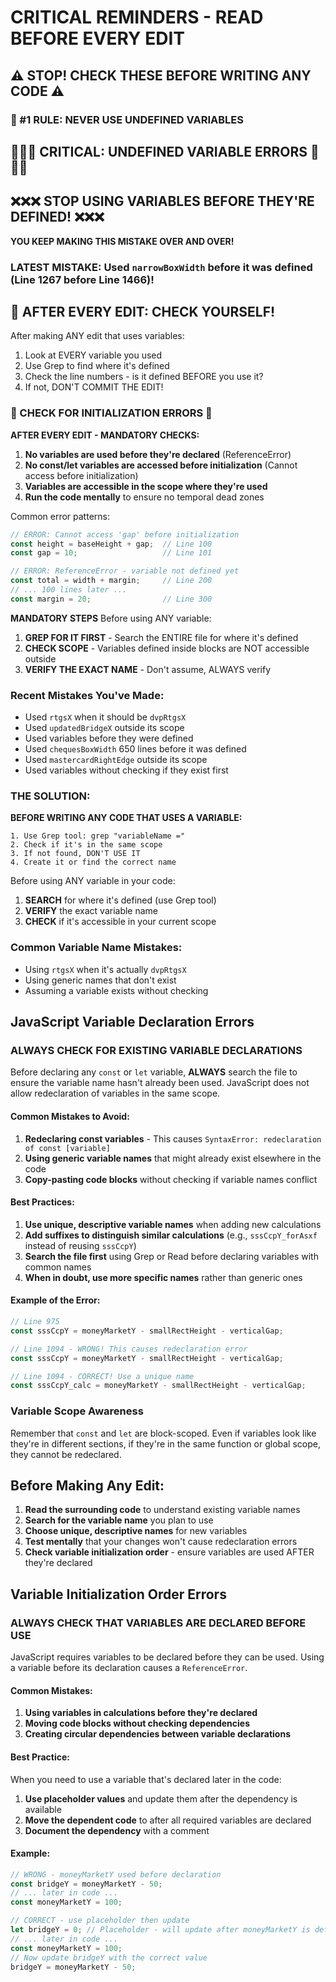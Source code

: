 # CRITICAL REMINDERS - READ BEFORE EVERY EDIT

## ⚠️ STOP! CHECK THESE BEFORE WRITING ANY CODE ⚠️

### 🔴 #1 RULE: NEVER USE UNDEFINED VARIABLES

## 🚨🚨🚨 CRITICAL: UNDEFINED VARIABLE ERRORS 🚨🚨🚨
## ❌❌❌ STOP USING VARIABLES BEFORE THEY'RE DEFINED! ❌❌❌

**YOU KEEP MAKING THIS MISTAKE OVER AND OVER!** 

### LATEST MISTAKE: Used `narrowBoxWidth` before it was defined (Line 1267 before Line 1466)!

## 🛑 AFTER EVERY EDIT: CHECK YOURSELF!
After making ANY edit that uses variables:
1. Look at EVERY variable you used
2. Use Grep to find where it's defined
3. Check the line numbers - is it defined BEFORE you use it?
4. If not, DON'T COMMIT THE EDIT!

### 🚨 CHECK FOR INITIALIZATION ERRORS 🚨
**AFTER EVERY EDIT - MANDATORY CHECKS:**
1. **No variables are used before they're declared** (ReferenceError)
2. **No const/let variables are accessed before initialization** (Cannot access before initialization)
3. **Variables are accessible in the scope where they're used**
4. **Run the code mentally** to ensure no temporal dead zones

Common error patterns:
```javascript
// ERROR: Cannot access 'gap' before initialization
const height = baseHeight + gap;  // Line 100
const gap = 10;                   // Line 101

// ERROR: ReferenceError - variable not defined yet
const total = width + margin;     // Line 200
// ... 100 lines later ...
const margin = 20;                // Line 300
```

**MANDATORY STEPS** Before using ANY variable:
1. **GREP FOR IT FIRST** - Search the ENTIRE file for where it's defined
2. **CHECK SCOPE** - Variables defined inside blocks are NOT accessible outside
3. **VERIFY THE EXACT NAME** - Don't assume, ALWAYS verify

### Recent Mistakes You've Made:
- Used `rtgsX` when it should be `dvpRtgsX`
- Used `updatedBridgeX` outside its scope
- Used variables before they were defined
- Used `chequesBoxWidth` 650 lines before it was defined
- Used `mastercardRightEdge` outside its scope
- Used variables without checking if they exist first

### THE SOLUTION:
**BEFORE WRITING ANY CODE THAT USES A VARIABLE:**
```
1. Use Grep tool: grep "variableName ="
2. Check if it's in the same scope
3. If not found, DON'T USE IT
4. Create it or find the correct name
```
Before using ANY variable in your code:
1. **SEARCH** for where it's defined (use Grep tool)
2. **VERIFY** the exact variable name 
3. **CHECK** if it's accessible in your current scope

### Common Variable Name Mistakes:
- Using `rtgsX` when it's actually `dvpRtgsX`
- Using generic names that don't exist
- Assuming a variable exists without checking

## JavaScript Variable Declaration Errors

### ALWAYS CHECK FOR EXISTING VARIABLE DECLARATIONS

Before declaring any `const` or `let` variable, **ALWAYS** search the file to ensure the variable name hasn't already been used. JavaScript does not allow redeclaration of variables in the same scope.

#### Common Mistakes to Avoid:
1. **Redeclaring const variables** - This causes `SyntaxError: redeclaration of const [variable]`
2. **Using generic variable names** that might already exist elsewhere in the code
3. **Copy-pasting code blocks** without checking if variable names conflict

#### Best Practices:
1. **Use unique, descriptive variable names** when adding new calculations
2. **Add suffixes to distinguish similar calculations** (e.g., `sssCcpY_forAsxf` instead of reusing `sssCcpY`)
3. **Search the file first** using Grep or Read before declaring variables with common names
4. **When in doubt, use more specific names** rather than generic ones

#### Example of the Error:
```javascript
// Line 975
const sssCcpY = moneyMarketY - smallRectHeight - verticalGap;

// Line 1094 - WRONG! This causes redeclaration error
const sssCcpY = moneyMarketY - smallRectHeight - verticalGap;

// Line 1094 - CORRECT! Use a unique name
const sssCcpY_calc = moneyMarketY - smallRectHeight - verticalGap;
```

### Variable Scope Awareness
Remember that `const` and `let` are block-scoped. Even if variables look like they're in different sections, if they're in the same function or global scope, they cannot be redeclared.

## Before Making Any Edit:
1. **Read the surrounding code** to understand existing variable names
2. **Search for the variable name** you plan to use
3. **Choose unique, descriptive names** for new variables
4. **Test mentally** that your changes won't cause redeclaration errors
5. **Check variable initialization order** - ensure variables are used AFTER they're declared

## Variable Initialization Order Errors

### ALWAYS CHECK THAT VARIABLES ARE DECLARED BEFORE USE

JavaScript requires variables to be declared before they can be used. Using a variable before its declaration causes a `ReferenceError`.

#### Common Mistakes:
1. **Using variables in calculations before they're declared**
2. **Moving code blocks without checking dependencies**
3. **Creating circular dependencies between variable declarations**

#### Best Practice:
When you need to use a variable that's declared later in the code:
1. **Use placeholder values** and update them after the dependency is available
2. **Move the dependent code** to after all required variables are declared
3. **Document the dependency** with a comment

#### Example:
```javascript
// WRONG - moneyMarketY used before declaration
const bridgeY = moneyMarketY - 50;
// ... later in code ...
const moneyMarketY = 100;

// CORRECT - use placeholder then update
let bridgeY = 0; // Placeholder - will update after moneyMarketY is defined
// ... later in code ...
const moneyMarketY = 100;
// Now update bridgeY with the correct value
bridgeY = moneyMarketY - 50;
```